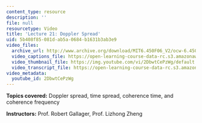```yaml
---
content_type: resource
description: ''
file: null
resourcetype: Video
title: 'Lecture 21: Doppler Spread'
uid: 5b408f85-081d-ab5a-0684-b1631b3ab3e9
video_files:
  archive_url: http://www.archive.org/download/MIT6.450F06_V2/ocw-6.450-f06-2003-12-01_300k.mp4
  video_captions_file: https://open-learning-course-data-rc.s3.amazonaws.com/6-450-principles-of-digital-communications-i-fall-2006/f3066c6c54595c23a7661ea174898634_2DbwtCePzWg.vtt
  video_thumbnail_file: https://img.youtube.com/vi/2DbwtCePzWg/default.jpg
  video_transcript_file: https://open-learning-course-data-rc.s3.amazonaws.com/6-450-principles-of-digital-communications-i-fall-2006/be82438443599776460713d8a66d2b6c_2DbwtCePzWg.pdf
video_metadata:
  youtube_id: 2DbwtCePzWg
---
```


**Topics covered:** Doppler spread, time spread, coherence time, and coherence frequency

**Instructors:** Prof. Robert Gallager, Prof. Lizhong Zheng